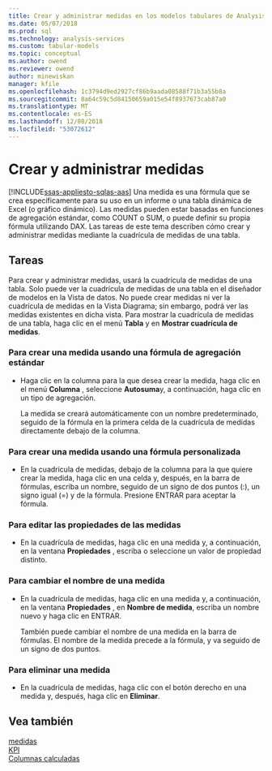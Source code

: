 ```yaml
---
title: Crear y administrar medidas en los modelos tabulares de Analysis Services | Microsoft Docs
ms.date: 05/07/2018
ms.prod: sql
ms.technology: analysis-services
ms.custom: tabular-models
ms.topic: conceptual
ms.author: owend
ms.reviewer: owend
author: minewiskan
manager: kfile
ms.openlocfilehash: 1c3794d9ed2927cf86b9aada08588f71b3a55b8a
ms.sourcegitcommit: 8a64c59c5d84150659a015e54f8937673cab87a0
ms.translationtype: MT
ms.contentlocale: es-ES
ms.lasthandoff: 12/08/2018
ms.locfileid: "53072612"
---
```

# <a name="create-and-manage-measures"></a>Crear y administrar medidas 
[!INCLUDE[ssas-appliesto-sqlas-aas](../../includes/ssas-appliesto-sqlas-aas.md)]
  Una medida es una fórmula que se crea específicamente para su uso en un informe o una tabla dinámica de Excel (o gráfico dinámico). Las medidas pueden estar basadas en funciones de agregación estándar, como COUNT o SUM, o puede definir su propia fórmula utilizando DAX. Las tareas de este tema describen cómo crear y administrar medidas mediante la cuadrícula de medidas de una tabla.  
  
## <a name="tasks"></a>Tareas  
 Para crear y administrar medidas, usará la cuadrícula de medidas de una tabla. Solo puede ver la cuadrícula de medidas de una tabla en el diseñador de modelos en la Vista de datos. No puede crear medidas ni ver la cuadrícula de medidas en la Vista Diagrama; sin embargo, podrá ver las medidas existentes en dicha vista. Para mostrar la cuadrícula de medidas de una tabla, haga clic en el menú **Tabla** y en **Mostrar cuadrícula de medidas**.  
  
###  <a name="bkmk_create_stand"></a> Para crear una medida usando una fórmula de agregación estándar  
  
-   Haga clic en la columna para la que desea crear la medida, haga clic en el menú **Columna** , seleccione **Autosuma**y, a continuación, haga clic en un tipo de agregación.  
  
     La medida se creará automáticamente con un nombre predeterminado, seguido de la fórmula en la primera celda de la cuadrícula de medidas directamente debajo de la columna.  
  
###  <a name="bkmk_create_custom"></a> Para crear una medida usando una fórmula personalizada  
  
-   En la cuadrícula de medidas, debajo de la columna para la que quiere crear la medida, haga clic en una celda y, después, en la barra de fórmulas, escriba un nombre, seguido de un signo de dos puntos (:), un signo igual (=) y de la fórmula. Presione ENTRAR para aceptar la fórmula.  
  
###  <a name="bkmk_edit"></a> Para editar las propiedades de las medidas  
  
-   En la cuadrícula de medidas, haga clic en una medida y, a continuación, en la ventana **Propiedades** , escriba o seleccione un valor de propiedad distinto.  
  
###  <a name="bkmk_rename"></a> Para cambiar el nombre de una medida  
  
-   En la cuadrícula de medidas, haga clic en una medida y, a continuación, en la ventana **Propiedades** , en **Nombre de medida**, escriba un nombre nuevo y haga clic en ENTRAR.  
  
     También puede cambiar el nombre de una medida en la barra de fórmulas. El nombre de la medida precede a la fórmula, y va seguido de un signo de dos puntos.  
  
###  <a name="bkmk_delete"></a> Para eliminar una medida  
  
-   En la cuadrícula de medidas, haga clic con el botón derecho en una medida y, después, haga clic en **Eliminar**.  
  
## <a name="see-also"></a>Vea también  
 [medidas](../../analysis-services/tabular-models/measures-ssas-tabular.md)   
 [KPI](../../analysis-services/tabular-models/kpis-ssas-tabular.md)   
 [Columnas calculadas](../../analysis-services/tabular-models/ssas-calculated-columns.md)  
  
  
